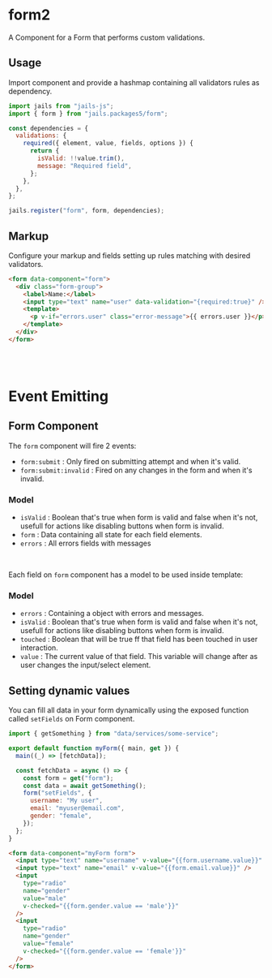 # form2

A Component for a Form that performs custom validations.

## Usage

Import component and provide a hashmap containing all validators rules as dependency.

```js
import jails from "jails-js";
import { form } from "jails.packages5/form";

const dependencies = {
  validations: {
    required({ element, value, fields, options }) {
      return {
        isValid: !!value.trim(),
        message: "Required field",
      };
    },
  },
};

jails.register("form", form, dependencies);
```

## Markup

Configure your markup and fields setting up rules matching with desired validators.

```html
<form data-component="form">
  <div class="form-group">
    <label>Name:</label>
    <input type="text" name="user" data-validation="{required:true}" />
    <template>
      <p v-if="errors.user" class="error-message">{{ errors.user }}</p>
    </template>
  </div>
</form>
```

<br />
<br />

# Event Emitting

## Form Component

The `form` component will fire 2 events:

- `form:submit` : Only fired on submitting attempt and when it's valid.
- `form:submit:invalid` : Fired on any changes in the form and when it's invalid.

### Model

- `isValid` : Boolean that's true when form is valid and false when it's not, usefull for actions like disabling buttons when form is invalid.
- `form` : Data containing all state for each field elements.
- `errors` : All errors fields with messages

<br />

Each field on `form` component has a model to be used inside template:

### Model

- `errors` : Containing a object with errors and messages.
- `isValid` : Boolean that's true when form is valid and false when it's not, usefull for actions like disabling buttons when form is invalid.
- `touched` : Boolean that will be true ff that field has been touched in user interaction.
- `value` : The current value of that field. This variable will change after as user changes the input/select element.

## Setting dynamic values

You can fill all data in your form dynamically using the exposed function called `setFields` on Form component.

```js
import { getSomething } from "data/services/some-service";

export default function myForm({ main, get }) {
  main((_) => [fetchData]);

  const fetchData = async () => {
    const form = get("form");
    const data = await getSomething();
    form("setFields", {
      username: "My user",
      email: "myuser@email.com",
      gender: "female",
    });
  };
}
```

```html
<form data-component="myForm form">
  <input type="text" name="username" v-value="{{form.username.value}}" />
  <input type="text" name="email" v-value="{{form.email.value}}" />
  <input
    type="radio"
    name="gender"
    value="male"
    v-checked="{{form.gender.value == 'male'}}"
  />
  <input
    type="radio"
    name="gender"
    value="female"
    v-checked="{{form.gender.value == 'female'}}"
  />
</form>
```
